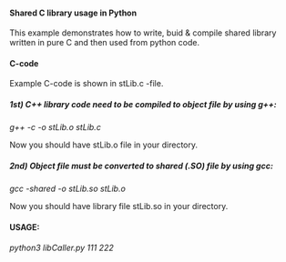 #### Shared C library usage in Python
This example demonstrates how to write, buid & compile shared library written in pure C and then used from python code.

#### C-code
Example C-code is shown in stLib.c -file.
##### 1st) C++ library code need to be compiled to object file by using g++:
_g++ -c -o stLib.o stLib.c_

Now you should have stLib.o file in your directory.

##### 2nd) Object file must be converted to shared (.SO) file by using gcc:
_gcc -shared -o stLib.so stLib.o_

Now you should have library file stLib.so in your directory.

#### USAGE:
_python3 libCaller.py 111 222_
